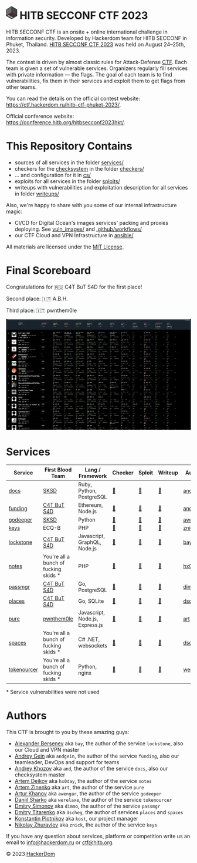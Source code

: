 # <img src="static/hitb-logo.png" width="30" height="35"> HITB SECCONF CTF 2023

HITB SECCONF CTF is an onsite + online international challenge in information security. Developed by Hackerdom team for HITB SECCONF in Phuket, Thailand. [HITB SECCONF CTF 2023](https://ctftime.org/event/2037/) was held on August 24–25th, 2023.

The contest is driven by almost classic rules for Attack-Defense [CTF](https://en.wikipedia.org/wiki/Capture_the_flag_%28cybersecurity%29). Each team is given a set of vulnerable services.
Organizers regularly fill services with private information — the flags.
The goal of each team is to find vulnerabilities, fix them in their services and exploit them to get flags from other teams.

You can read the details on the official contest website: https://ctf.hackerdom.ru/hitb-ctf-phuket-2023/.

Official conference website: https://conference.hitb.org/hitbsecconf2023hkt/.

# This Repository Contains

* sources of all services in the folder [services/](services/)
* checkers for the [checksystem](https://github.com/Hackerdom/checksystem) in the folder [checkers/](checkers/)
* ... and configuration for it in [cs/](cs/)
* exploits for all services in the folder [sploits/](sploits/)
* writeups with vulnerabilities and exploitation description for all services in folder [writeups/](writeups/)

Also, we're happy to share with you some of our internal infrastructure magic:
* CI/CD for Digital Ocean's images services' packing and proxies deploying. See [vuln_images/](vuln_images/) and [.github/workflows/](.github/workflows)
* our CTF Cloud and VPN Infrastructure in [ansible/](ansible/)

All materials are licensed under the [MIT License](LICENSE).

# Final Scoreboard

Congratulations for 🇷🇺 C4T BuT S4D for the first place!

Second place: 🇮🇹 A.B.H.

Third place: 🇮🇹 pwnthem0le

![Final scoreboard](static/scoreboard.jpg)

# Services

| Service | First Blood Team | Lang / Framework | Checker | Sploit | Writeup | Author |
| ------- | ---------------- | ---------------- | ------- | ------ | ------- | ------ |
| [docs](/services/docs/) | [SKSD](https://ctftime.org/team/211952) | Ruby, Python, PostgreSQL | [🔗︎](/checkers/docs/) | [🔗︎](/sploits/docs/) | [🔗︎](/writeups/docs/) | [and](https://github.com/avkhozov) |
| [funding](/services/funding/) | [C4T BuT S4D](https://ctftime.org/team/83435) | Ethereum, Node.js | [🔗︎](/checkers/funding/) | [🔗︎](/sploits/funding/) | [🔗︎](/writeups/funding/) | [andgein](https://github.com/andgein) |
| [godeeper](/services/godeeper/) | [SKSD](https://ctftime.org/team/211952) | Python | [🔗︎](/checkers/godeeper/) | [🔗︎](/sploits/godeeper/) | [🔗︎](/writeups/godeeper/) | [awengar](https://github.com/awengar) |
| [keys](/services/keys/) | ECQ-B | PHP | [🔗︎](/checkers/keys/) | [🔗︎](/sploits/keys/) | [🔗︎](/writeups/keys/) | [znick](https://github.com/znick) |
| [lockstone](/services/lockstone/) | [C4T BuT S4D](https://ctftime.org/team/83435) | Javascript, GraphQL, Node.js | [🔗︎](/checkers/lockstone/) | [🔗︎](/sploits/lockstone/) | [🔗︎](/writeups/lockstone/) | [bay](https://github.com/alexbers) |
| [notes](/services/notes/) | You're all a bunch of fucking skids \* | PHP | [🔗︎](/checkers/notes/) | [🔗︎](/sploits/notes/) | [🔗︎](/writeups/notes/) | [hx0day](https://github.com/hx0day) |
| [passmgr](/services/passmgr/) | [C4T BuT S4D](https://ctftime.org/team/83435) | Go, PostgreSQL | [🔗︎](/checkers/passmgr/) | [🔗︎](/sploits/passmgr/) | [🔗︎](/writeups/passmgr/) | [dimmo](https://github.com/dimmo) |
| [places](/services/places/) | [C4T BuT S4D](https://ctftime.org/team/83435) | Go, SQLite | [🔗︎](/checkers/places/) | [🔗︎](/sploits/places/) | [🔗︎](/writeups/places/) | [dscheg](https://github.com/dscheg) |
| [pure](/services/pure/) | [pwnthem0le](https://ctftime.org/team/60467) | Javascript, Node.js, Express.js | [🔗︎](/checkers/pure/) | [🔗︎](/sploits/pure/) | [🔗︎](/writeups/pure/) | [art](https://github.com/ar7z1) |
| [spaces](/services/spaces/) | You're all a bunch of fucking skids \* | C# .NET, websockets | [🔗︎](/checkers/spaces/) | [🔗︎](/sploits/spaces/) | [🔗︎](/writeups/spaces/) | [dscheg](https://github.com/dscheg) |
| [tokenourcer](/services/tokenourcer/) | You're all a bunch of fucking skids \* | Python, nginx | [🔗︎](/checkers/tokenourcer/) | [🔗︎](/sploits/tokenourcer/) | [🔗︎](/writeups/tokenourcer/) | [werelaxe](https://github.com/werelaxe) |

\* Service vulnerabilities were not used

# Authors

This CTF is brought to you by these amazing guys:

* [Alexander Bersenev](https://github.com/alexbers) aka `bay`, the author of the service `lockstone`, also our Cloud and VPN master
* [Andrey Gein](https://github.com/andgein) aka `andgein`, the author of the service `funding`, also our teamleader, DevOps and support for teams
* [Andrey Khozov](https://github.com/avkhozov) aka `and`, the author of the service `docs`, also our checksystem master
* [Artem Deikov](https://github.com/hx0day) aka `hx0day`, the author of the service `notes`
* [Artem Zinenko](https://github.com/ar7z1) aka `art`, the author of the service `pure`
* [Artur Khanov](https://github.com/awengar) aka `awengar`, the author of the service `godeeper`
* [Daniil Sharko](https://github.com/werelaxe) aka `werelaxe`, the author of the service `tokenourcer`
* [Dmitry Simonov](https://github.com/dimmo) aka `dimmo`, the author of the service `passmgr`
* [Dmitry Titarenko](https://github.com/dscheg) aka `dscheg`, the author of services `places` and `spaces`
* [Konstantin Plotnikov](https://github.com/kostteg) aka `kost`, our project manager
* [Nikolay Zhuravlev](https://github.com/znick) aka `znick`, the author of the service `keys`

If you have any question about services, platform or competition 
write us an email to [info@hackerdom.ru](mailto:info@hackerdom.ru) or [ctf@hitb.org](mailto:ctf@hitb.org).

© 2023 [HackerDom](http://hackerdom.ru)
